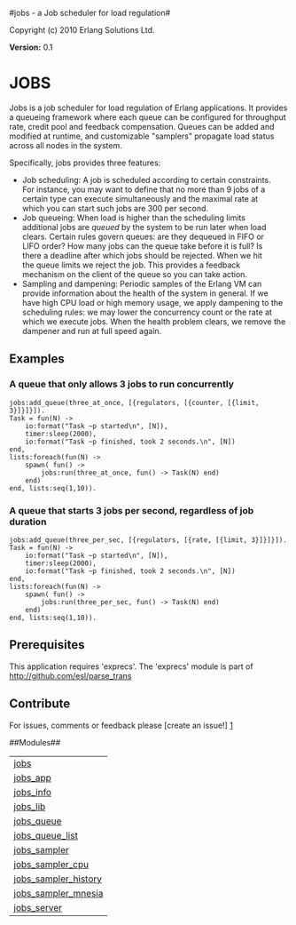 

#jobs - a Job scheduler for load regulation#


Copyright (c) 2010 Erlang Solutions Ltd.

__Version:__ 0.1



JOBS
====



Jobs is a job scheduler for load regulation of Erlang applications.
It provides a queueing framework where each queue can be configured
for throughput rate, credit pool and feedback compensation.
Queues can be added and modified at runtime, and customizable 
"samplers" propagate load status across all nodes in the system.



Specifically, jobs provides three features:



* Job scheduling: A job is scheduled according to certain constraints.  
For instance, you may want to define that no more than 9 jobs of a  
certain type can execute simultaneously and the maximal rate at  
which you can start such jobs are 300 per second.
* Job queueing: When load is higher than the scheduling limits  
additional jobs are *queued* by the system to be run later when load  
clears. Certain rules govern queues: are they dequeued in FIFO or  
LIFO order? How many jobs can the queue take before it is full? Is  
there a deadline after which jobs should be rejected. When we hit  
the queue limits we reject the job. This provides a feedback  
mechanism on the client of the queue so you can take action.  
* Sampling and dampening: Periodic samples of the Erlang VM can  
provide information about the health of the system in general. If we  
have high CPU load or high memory usage, we apply dampening to the  
scheduling rules: we may lower the concurrency count or the rate at  
which we execute jobs. When the health problem clears, we remove the  
dampener and run at full speed again.



Examples
--------

### A queue that only allows 3 jobs to run concurrently

    jobs:add_queue(three_at_once, [{regulators, [{counter, [{limit, 3}]}]}]). 
    Task = fun(N) ->
        io:format("Task ~p started\n", [N]),
        timer:sleep(2000),
        io:format("Task ~p finished, took 2 seconds.\n", [N])
    end,
    lists:foreach(fun(N) ->
        spawn( fun() ->
            jobs:run(three_at_once, fun() -> Task(N) end)
        end)        
    end, lists:seq(1,10)).

### A queue that starts 3 jobs per second, regardless of job duration

    jobs:add_queue(three_per_sec, [{regulators, [{rate, [{limit, 3}]}]}]). 
    Task = fun(N) ->
        io:format("Task ~p started\n", [N]),
        timer:sleep(2000),
        io:format("Task ~p finished, took 2 seconds.\n", [N])
    end,
    lists:foreach(fun(N) ->
        spawn( fun() ->
            jobs:run(three_per_sec, fun() -> Task(N) end)
        end)        
    end, lists:seq(1,10)).


Prerequisites
-------------
This application requires 'exprecs'.
The 'exprecs' module is part of http://github.com/esl/parse_trans



Contribute
----------
For issues, comments or feedback please [create an issue!] [1]

[1]: http://github.com/esl/jobs/issues "jobs issues"


##Modules##


<table width="100%" border="0" summary="list of modules">
<tr><td><a href="http://github.com/esl/jobs/blob/master/doc/jobs.md" class="module">jobs</a></td></tr>
<tr><td><a href="http://github.com/esl/jobs/blob/master/doc/jobs_app.md" class="module">jobs_app</a></td></tr>
<tr><td><a href="http://github.com/esl/jobs/blob/master/doc/jobs_info.md" class="module">jobs_info</a></td></tr>
<tr><td><a href="http://github.com/esl/jobs/blob/master/doc/jobs_lib.md" class="module">jobs_lib</a></td></tr>
<tr><td><a href="http://github.com/esl/jobs/blob/master/doc/jobs_queue.md" class="module">jobs_queue</a></td></tr>
<tr><td><a href="http://github.com/esl/jobs/blob/master/doc/jobs_queue_list.md" class="module">jobs_queue_list</a></td></tr>
<tr><td><a href="http://github.com/esl/jobs/blob/master/doc/jobs_sampler.md" class="module">jobs_sampler</a></td></tr>
<tr><td><a href="http://github.com/esl/jobs/blob/master/doc/jobs_sampler_cpu.md" class="module">jobs_sampler_cpu</a></td></tr>
<tr><td><a href="http://github.com/esl/jobs/blob/master/doc/jobs_sampler_history.md" class="module">jobs_sampler_history</a></td></tr>
<tr><td><a href="http://github.com/esl/jobs/blob/master/doc/jobs_sampler_mnesia.md" class="module">jobs_sampler_mnesia</a></td></tr>
<tr><td><a href="http://github.com/esl/jobs/blob/master/doc/jobs_server.md" class="module">jobs_server</a></td></tr></table>

